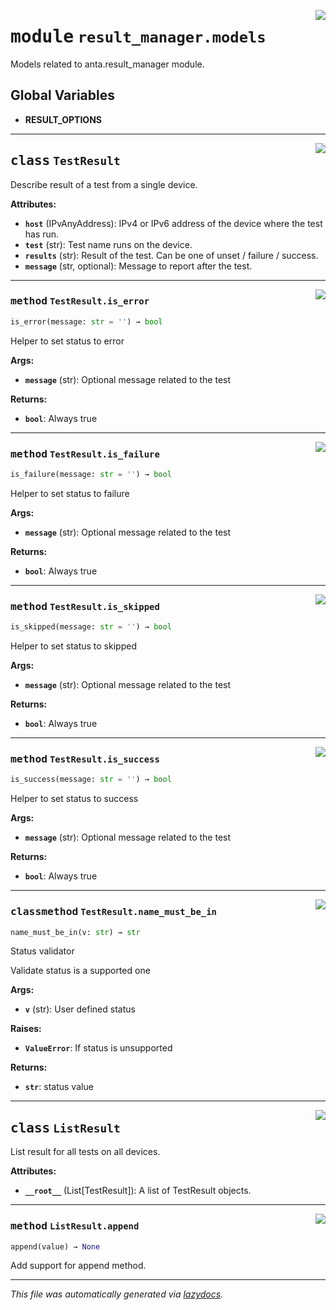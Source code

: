 <!-- markdownlint-disable -->

<a href="../../anta/result_manager/models.py#L0"><img align="right" style="float:right;" src="https://img.shields.io/badge/-source-cccccc?style=flat-square"></a>

# <kbd>module</kbd> `result_manager.models`
Models related to anta.result_manager module. 

**Global Variables**
---------------
- **RESULT_OPTIONS**


---

<a href="../../anta/result_manager/models.py#L13"><img align="right" style="float:right;" src="https://img.shields.io/badge/-source-cccccc?style=flat-square"></a>

## <kbd>class</kbd> `TestResult`
Describe result of a test from a single device. 



**Attributes:**
 
 - <b>`host`</b> (IPvAnyAddress):  IPv4 or IPv6 address of the device where the test has run. 
 - <b>`test`</b> (str):  Test name runs on the device. 
 - <b>`results`</b> (str):  Result of the test. Can be one of unset / failure / success. 
 - <b>`message`</b> (str, optional):  Message to report after the test. 




---

<a href="../../anta/result_manager/models.py#L84"><img align="right" style="float:right;" src="https://img.shields.io/badge/-source-cccccc?style=flat-square"></a>

### <kbd>method</kbd> `TestResult.is_error`

```python
is_error(message: str = '') → bool
```

Helper to set status to error 



**Args:**
 
 - <b>`message`</b> (str):  Optional message related to the test 



**Returns:**
 
 - <b>`bool`</b>:  Always true 

---

<a href="../../anta/result_manager/models.py#L60"><img align="right" style="float:right;" src="https://img.shields.io/badge/-source-cccccc?style=flat-square"></a>

### <kbd>method</kbd> `TestResult.is_failure`

```python
is_failure(message: str = '') → bool
```

Helper to set status to failure 



**Args:**
 
 - <b>`message`</b> (str):  Optional message related to the test 



**Returns:**
 
 - <b>`bool`</b>:  Always true 

---

<a href="../../anta/result_manager/models.py#L72"><img align="right" style="float:right;" src="https://img.shields.io/badge/-source-cccccc?style=flat-square"></a>

### <kbd>method</kbd> `TestResult.is_skipped`

```python
is_skipped(message: str = '') → bool
```

Helper to set status to skipped 



**Args:**
 
 - <b>`message`</b> (str):  Optional message related to the test 



**Returns:**
 
 - <b>`bool`</b>:  Always true 

---

<a href="../../anta/result_manager/models.py#L48"><img align="right" style="float:right;" src="https://img.shields.io/badge/-source-cccccc?style=flat-square"></a>

### <kbd>method</kbd> `TestResult.is_success`

```python
is_success(message: str = '') → bool
```

Helper to set status to success 



**Args:**
 
 - <b>`message`</b> (str):  Optional message related to the test 



**Returns:**
 
 - <b>`bool`</b>:  Always true 

---

<a href="../../anta/result_manager/models.py#L28"><img align="right" style="float:right;" src="https://img.shields.io/badge/-source-cccccc?style=flat-square"></a>

### <kbd>classmethod</kbd> `TestResult.name_must_be_in`

```python
name_must_be_in(v: str) → str
```

Status validator 

Validate status is a supported one 



**Args:**
 
 - <b>`v`</b> (str):  User defined status 



**Raises:**
 
 - <b>`ValueError`</b>:  If status is unsupported 



**Returns:**
 
 - <b>`str`</b>:  status value 


---

<a href="../../anta/result_manager/models.py#L112"><img align="right" style="float:right;" src="https://img.shields.io/badge/-source-cccccc?style=flat-square"></a>

## <kbd>class</kbd> `ListResult`
List result for all tests on all devices. 



**Attributes:**
 
 - <b>`__root__`</b> (List[TestResult]):  A list of TestResult objects. 




---

<a href="../../anta/result_manager/models.py#L121"><img align="right" style="float:right;" src="https://img.shields.io/badge/-source-cccccc?style=flat-square"></a>

### <kbd>method</kbd> `ListResult.append`

```python
append(value) → None
```

Add support for append method. 




---

_This file was automatically generated via [lazydocs](https://github.com/ml-tooling/lazydocs)._
